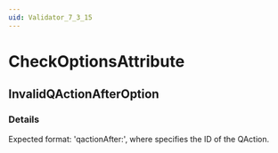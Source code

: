 ```yaml
---
uid: Validator_7_3_15
---
```


# CheckOptionsAttribute

## InvalidQActionAfterOption

<!-- Description, Properties, ... sections are auto-generated. -->
<!-- REPLACE ME AUTO-GENERATION -->

### Details

Expected format: 'qactionAfter:<qactionId>', where <qactionId> specifies the ID of the QAction.

<!-- Uncomment to add example code -->
<!--### Example code-->
